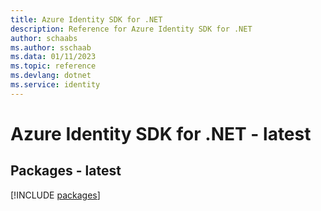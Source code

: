 ```yaml
---
title: Azure Identity SDK for .NET
description: Reference for Azure Identity SDK for .NET
author: schaabs
ms.author: sschaab
ms.data: 01/11/2023
ms.topic: reference
ms.devlang: dotnet
ms.service: identity
---
```

# Azure Identity SDK for .NET - latest
## Packages - latest
[!INCLUDE [packages](identity-index.md)]